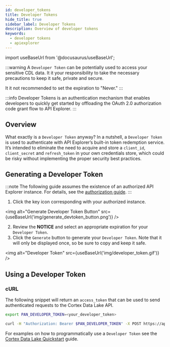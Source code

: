 ```yaml
---
id: developer_tokens
title: Developer Tokens
hide_title: true
sidebar_label: Developer Tokens
description: Overview of developer tokens
keywords:
  - developer tokens
  - apiexplorer
---
```


import useBaseUrl from '@docusaurus/useBaseUrl';

:::warning
A `Developer Token` can be potentially used to access your sensitive CDL data. It it your responsibility to take the necessary precautions to keep it safe, private and secure.

It it not recommended to set the expiration to "Never."
:::

:::info
Developer Tokens is an authentication mechanism that enables developers to quickly get started by offloading the OAuth 2.0 authorization code grant flow to API Explorer.
:::

## Overview

What exactly is a `Developer Token` anyway? In a nutshell, a `Developer Token` is used to authenticate with API Explorer’s built-in token redemption service. It’s intended to eliminate the need to acquire and store a `client_id`, `client_secret` and `refresh_token` in your own credentials store, which could be risky without implementing the proper security best practices.

## Generating a Developer Token

:::note
The following guide assumes the existence of an authorized API Explorer instance. For details, see the [authorization guide](apiexplorer_authorization.md).
:::

1. Click the key icon corresponding with your authorized instance.

<img alt="Generate Developer Token Button" src={useBaseUrl('img/generate_devtoken_button.png')} />

2. Review the **NOTICE** and select an appropriate expiration for your `Developer Token`.
3. Click the `Generate` button to generate your `Developer Token`. Note that it will only be displayed once, so be sure to copy and keep it safe.

<img alt="Developer Token" src={useBaseUrl('img/developer_token.gif')} />

## Using a Developer Token

### cURL

The following snippet will return an `access_token` that can be used to send authenticated requests to the Cortex Data Lake API.

```bash
export PAN_DEVELOPER_TOKEN=<your_developer_token>

curl -H "Authorization: Bearer $PAN_DEVELOPER_TOKEN" -X POST https://app.apiexplorer.rocks/request_token
```

For examples on how to programmatically use a `Developer Token` see the [Cortex Data Lake Quickstart](/docs/data_lake/develop/quickstart) guide.
